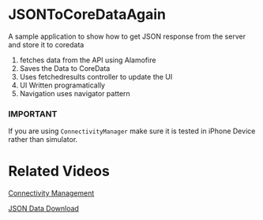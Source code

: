 # JSONToCoreDataAgain
A sample application to show how to get JSON response from the server and store it to coredata

1. fetches data from the API using Alamofire
2. Saves the Data to CoreData
3. Uses fetchedresults controller to update the UI
4. UI Written programatically
5. Navigation uses navigator pattern

### IMPORTANT
If you are using `ConnectivityManager` make sure it is tested in iPhone Device rather than simulator.

# Related Videos

[Connectivity Management](https://www.youtube.com/embed/Ag_iV4YpyjQ)

[JSON Data Download](https://youtu.be/Ru3rDj6APco)
